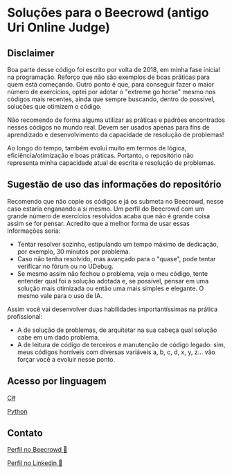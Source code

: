 <h1>Soluções para o Beecrowd (antigo Uri Online Judge)</h1>

<h2>Disclaimer</h2>

<p>Boa parte desse código foi escrito por volta de 2018, em minha fase inicial na programação. Reforço que não são exemplos de boas práticas para quem está começando. Outro ponto é que, para conseguir fazer o maior número de exercícios, optei por adotar o "extreme go horse" mesmo nos códigos mais recentes, ainda que sempre buscando, dentro do possível, soluções que otimizem o código.</p>

<p>Não recomendo de forma alguma utilizar as práticas e padrões encontrados nesses códigos no mundo real. Devem ser usados apenas para fins de aprendizado e desenvolvimento da capacidade de resolução de problemas!</p>

<p>Ao longo do tempo, também evoluí muito em termos de lógica, eficiência/otimização e boas práticas. Portanto, o repositório não representa minha capacidade atual de escrita e resolução de problemas.</p>

<h2>Sugestão de uso das informações do repositório</h2>

<p>Recomendo que não copie os códigos e já os submeta no Beecrowd, nesse caso estaria enganando a si mesmo. Um perfil do Beecrowd com um grande número de exercícios resolvidos acaba que não é grande coisa assim se for pensar. Acredito que a melhor forma de usar essas informações seria:</p>

<ul>
  <li>Tentar resolver sozinho, estipulando um tempo máximo de dedicação, por exemplo, 30 minutos por problema.</li>
  <li>Caso não tenha resolvido, mas avançado para o "quase", pode tentar verificar no fórum ou no UDebug.</li>
  <li>Se mesmo assim não fechou o problema, veja o meu código, tente entender qual foi a solução adotada e, se possível, pensar em uma solução mais otimizada ou então uma mais simples e elegante. O mesmo vale para o uso de IA.</li>
</ul>

<p>Assim você vai desenvolver duas habilidades importantíssimas na prática profissional:</p>

<ul>
  <li>A de solução de problemas, de arquitetar na sua cabeça qual solução cabe em um dado problema.</li>
  <li>A de leitura de código de terceiros e manutenção de código legado: sim, meus códigos horríveis com diversas variáveis a, b, c, d, x, y, z... vão forçar você a evoluir nesse ponto.</li>
</ul>

<h2>Acesso por linguagem</h2>

<p><a href="https://github.com/brenonf/Beecrowd-URI-Solutions/tree/master/C%23" target="_blank">C#</a></p>
<p><a href="https://github.com/brenonf/Beecrowd-URI-Solutions/tree/master/Python" target="_blank">Python</a></p>

<h2>Contato</h2>

<p><a href="https://judge.beecrowd.com/pt/profile/265089" target="_blank">Perfil no Beecrowd 🐝</a></p>

<p><a href="https://www.linkedin.com/in/brenonf/" target="_blank">Perfil no Linkedin 💼</a></p>

